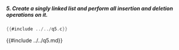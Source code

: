 ##### 5. Create a singly linked list and perform all insertion and deletion operations on it.

```c
{{#include ../../q5.c}}
```

{{#include ../../q5.md}}
